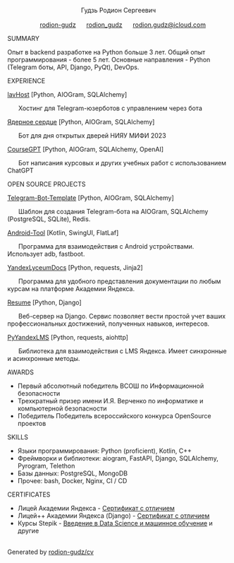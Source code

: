 <center>
  <p class="display-5">Гудзь Родион Сергеевич</p>
  
  <span class="mx-1">
    <img class="align-middle" src="images/icons/github.svg" height="16"/> 
    <a href="https://github.com/rodion-gudz">rodion-gudz</a>
  </span>
  <span class="mx-1">
    <img class="align-middle" src="images/icons/telegram.svg" height="16"/> 
    <a href="https://t.me/rodion_gudz">rodion_gudz</a>
  </span>
  <span class="mx-1">
    <img class="align-middle" src="images/icons/email.svg" height="16"/> 
    <a href="mailto:rodion.gudz@icloud.com">rodion.gudz@icloud.com</a>
  </span>

</center>

<p class="blockquote">
    SUMMARY
</p>

<p>Опыт в backend разработке на Python больше 3 лет. Общий опыт программирования - более 5 лет. Основные направления - Python (Telegram боты, API, Django, PyQt), DevOps.</p>

<p class="blockquote">
    EXPERIENCE
</p>

<div class="d-flex align-items-center g-3">
  <a class="fs-6 me-1" href="https://github.com/lavHost">lavHost</a>
  <span сlass="font-monospace">[Python, AIOGram, SQLAlchemy]</span>
</div>
<p class="mb-1" style="text-indent: 25px;">Хостинг для Telegram-юзерботов с управлением через бота</p

<div class="d-flex align-items-center g-3">
  <a class="fs-6 me-1" href="https://t.me/MEPhIQuest_bot">Ядерное сердце</a>
  <span сlass="font-monospace">[Python, AIOGram, SQLAlchemy]</span>
</div>
<p class="mb-1" style="text-indent: 25px;">Бот для дня открытых дверей НИЯУ МИФИ 2023</p

<div class="d-flex align-items-center g-3">
  <a class="fs-6 me-1" href="https://t.me/MEPhIQuest_bot">CourseGPT</a>
  <span сlass="font-monospace">[Python, AIOGram, SQLAlchemy, OpenAI]</span>
</div>
<p class="mb-1" style="text-indent: 25px;">Бот написания курсовых и других учебных работ с использованием ChatGPT</p>

<p class="blockquote">
    OPEN SOURCE PROJECTS
</p>

<div class="d-flex align-items-center g-3">
  <a class="fs-6 me-1" href="https://github.com/rodion-gudz/telegram-bot-template">Telegram-Bot-Template</a>
  <span сlass="font-monospace">[Python, AIOGram, SQLAlchemy]</span>
</div>
<p class="mb-1" style="text-indent: 25px;">Шаблон для создания Telegram-бота на AIOGram, SQLAlchemy (PostgreSQL, SQLite), Redis.</p>

<div class="d-flex align-items-center g-3">
  <a class="fs-6 me-1" href="https://github.com/rodion-gudz/Android-Tool">Android-Tool</a>
  <span сlass="font-monospace">[Kotlin, SwingUI, FlatLaf]</span>
</div>
<p class="mb-1" style="text-indent: 25px;">Программа для взаимодействия с Android устройствами. Использует adb, fastboot.</p>

<div class="d-flex align-items-center g-3">
  <a class="fs-6 me-1" href="https://github.com/rodion-gudz/YandexLyceumDocs">YandexLyceumDocs</a>
  <span сlass="font-monospace">[Python, requests, Jinja2]</span>
</div>
<p class="mb-1" style="text-indent: 25px;">Программа для удобного представления документации по любым курсам на платформе Академии Яндекса.</p>

<div class="d-flex align-items-center g-3">
  <a class="fs-6 me-1" href="https://github.com/YandexLyceumPP/Resume">Resume</a>
  <span сlass="font-monospace">[Python, Django]</span>
</div>
<p class="mb-1" style="text-indent: 25px;">Веб-сервер на Django. Сервис позволяет вести простой учет ваших профессиональных достижений, полученных навыков, интересов.</p>

<div class="d-flex align-items-center g-3">
  <a class="fs-6 me-1" href="https://github.com/rodion-gudz/PyYandexLMS">PyYandexLMS</a>
  <span сlass="font-monospace">[Python, requests, aiohttp]</span>
</div>
<p class="mb-1" style="text-indent: 25px;">Библиотека для взаимодействия с LMS Яндекса. Имеет синхронные и асинхронные методы.</p>

<p class="blockquote">
    AWARDS
</p>

<ul>
      <li>Первый <span class="font-monospace fw-bolder">абсолютный победитель</span> ВСОШ по Информационной безопасности</li>
      <li><span class="font-monospace fw-bolder">Трехкратный призер</span> имени И.Я. Верченко по информатике и компьютерной безопасности</li>
      <li><span class="font-monospace fw-bolder">Победитель</span> Победитель всероссийского конкурса OpenSource проектов</li>
</ul>

<p class="blockquote">
    SKILLS
</p>

<ul>
  <li><span class="font-monospace fw-bolder">Языки программирования:</span> Python (proficient), Kotlin, C++</li>
  <li><span class="font-monospace fw-bolder">Фреймворки и библиотеки:</span> aiogram, FastAPI, Django, SQLAlchemy, Pyrogram, Telethon</li>
  <li><span class="font-monospace fw-bolder">Базы данных:</span> PostgreSQL, MongoDB</li>
  <li><span class="font-monospace fw-bolder">Прочее:</span> bash, Docker, Nginx, CI / CD</li>
</ul>

<p class="blockquote">
    CERTIFICATES
</p>

<ul>
  <li><span class="fw-bold">Лицей Академии Яндекса</span> - <a href="https://lyceum.yandex.ru/certificate/check/?certNumber=220255757&lastName=Гудзь">Сертификат с отличием</a></li>
  <li><span class="fw-bold">Лицей++ Академии Яндекса (Django)</span> - <a href="https://lyceum.yandex.ru/certificate/check/?certNumber=220355757&lastName=Гудзь">Сертификат с отличием</a></li>
  <li><span class="fw-bold">Курсы Stepik</span> - <a href="https://stepik.org/cert/1351056">Введение в Data Science и машинное обучение</a> и другие</li>
</ul>

<br>
<footer>
  <figcaption class="blockquote-footer">
    Generated by <a href="https://github.com/rodion-gudz/cv">rodion-gudz/cv</a>
  </figcaption>
</footer>

<script>
  const titleContent = "Rodion Gudz | CV";

  const titleElement = document.createElement('title');
  titleElement.innerText = titleContent;
  document.head.appendChild(titleElement);

  const viewportElement = document.createElement('meta');
  viewportElement.name = 'viewport';
  viewportElement.content = 'width=device-width, initial-scale=1';
  document.head.appendChild(viewportElement);

  const metaTags = {
    'og:title': titleContent,
    'og:description': 'Software engineer with 2+ years of experience in backend development in Python',
    'og:url': 'https://gudz.ml/',
    'og:type': 'profile',
    'profile:first_name': 'Rodion',
    'profile:last_name': 'Gudz',
    'profile:username': 'rodion-gudz',
    'profile:gender': 'male',
  };

  for (const [property, content] of Object.entries(metaTags)) {
    const metaElement = document.createElement('meta');
    metaElement.property = property;
    metaElement.setAttribute('property', property);
    metaElement.content = content;
    document.head.appendChild(metaElement);
  }
</script>
